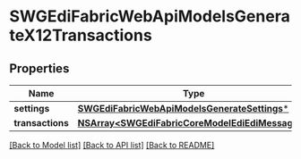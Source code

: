 # SWGEdiFabricWebApiModelsGenerateX12Transactions

## Properties
Name | Type | Description | Notes
------------ | ------------- | ------------- | -------------
**settings** | [**SWGEdiFabricWebApiModelsGenerateSettings***](SWGEdiFabricWebApiModelsGenerateSettings.md) |  | [optional] 
**transactions** | [**NSArray&lt;SWGEdiFabricCoreModelEdiEdiMessage&gt;***](SWGEdiFabricCoreModelEdiEdiMessage.md) |  | [optional] 

[[Back to Model list]](../README.md#documentation-for-models) [[Back to API list]](../README.md#documentation-for-api-endpoints) [[Back to README]](../README.md)


